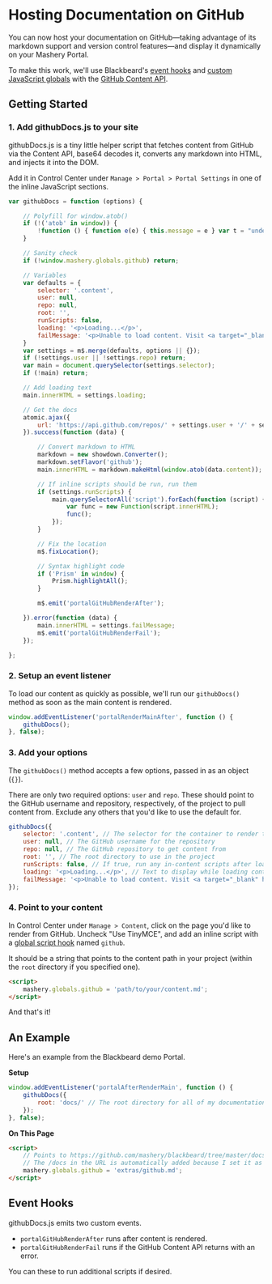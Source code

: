 # Hosting Documentation on GitHub

You can now host your documentation on GitHub&mdash;taking advantage of its markdown support and version control features&mdash;and display it dynamically on your Mashery Portal.

To make this work, we'll use Blackbeard's [event hooks](/docs/read/customizing/Events) and [custom JavaScript globals](/docs/read/customizing/hooks#custom-globals) with the [GitHub Content API](https://developer.github.com/v3/repos/contents/).

## Getting Started

### 1. Add githubDocs.js to your site

githubDocs.js is a tiny little helper script that fetches content from GitHub via the Content API, base64 decodes it, converts any markdown into HTML, and injects it into the DOM.

Add it in Control Center under `Manage > Portal > Portal Settings` in one of the inline JavaScript sections.

```js
var githubDocs = function (options) {

	// Polyfill for window.atob()
	if (!('atob' in window)) {
		!function () { function e(e) { this.message = e } var t = "undefined" != typeof exports ? exports : "undefined" != typeof self ? self : $.global, r = "ABCDEFGHIJKLMNOPQRSTUVWXYZabcdefghijklmnopqrstuvwxyz0123456789+/="; e.prototype = new Error, e.prototype.name = "InvalidCharacterError", t.btoa || (t.btoa = function (t) { for (var o, n, a = String(t), i = 0, f = r, c = ""; a.charAt(0 | i) || (f = "=", i % 1); c += f.charAt(63 & o >> 8 - i % 1 * 8)) { if (n = a.charCodeAt(i += .75), n > 255) throw new e("'btoa' failed: The string to be encoded contains characters outside of the Latin1 range."); o = o << 8 | n } return c }), t.atob || (t.atob = function (t) { var o = String(t).replace(/[=]+$/, ""); if (o.length % 4 == 1) throw new e("'atob' failed: The string to be decoded is not correctly encoded."); for (var n, a, i = 0, f = 0, c = ""; a = o.charAt(f++); ~a && (n = i % 4 ? 64 * n + a : a, i++ % 4) ? c += String.fromCharCode(255 & n >> (-2 * i & 6)) : 0)a = r.indexOf(a); return c }) }();
	}

	// Sanity check
	if (!window.mashery.globals.github) return;

	// Variables
	var defaults = {
		selector: '.content',
		user: null,
		repo: null,
		root: '',
		runScripts: false,
		loading: '<p>Loading...</p>',
		failMessage: '<p>Unable to load content. Visit <a target="_blank" href="https://github.com/mashery/blackbeard/tree/master/docs/' + mashery.globals.github + '">https://github.com/mashery/blackbeard/tree/master/docs/' + mashery.globals.github + '</a> to view the documentation.</p>'
	}
	var settings = m$.merge(defaults, options || {});
	if (!settings.user || !settings.repo) return;
	var main = document.querySelector(settings.selector);
	if (!main) return;

	// Add loading text
	main.innerHTML = settings.loading;

	// Get the docs
	atomic.ajax({
		url: 'https://api.github.com/repos/' + settings.user + '/' + settings.repo + '/contents/' + settings.root + mashery.globals.github
	}).success(function (data) {

		// Convert markdown to HTML
		markdown = new showdown.Converter();
		markdown.setFlavor('github');
		main.innerHTML = markdown.makeHtml(window.atob(data.content));

		// If inline scripts should be run, run them
		if (settings.runScripts) {
			main.querySelectorAll('script').forEach(function (script) {
				var func = new Function(script.innerHTML);
				func();
			});
		}

		// Fix the location
		m$.fixLocation();

		// Syntax highlight code
		if ('Prism' in window) {
			Prism.highlightAll();
		}

		m$.emit('portalGitHubRenderAfter');

	}).error(function (data) {
		main.innerHTML = settings.failMessage;
		m$.emit('portalGitHubRenderFail');
	});

};
```

### 2. Setup an event listener

To load our content as quickly as possible, we'll run our `githubDocs()` method as soon as the main content is rendered.

```js
window.addEventListener('portalRenderMainAfter', function () {
	githubDocs();
}, false);
```

### 3. Add your options

The `githubDocs()` method accepts a few options, passed in as an object (`{}`).

There are only two required options: `user` and `repo`. These should point to the GitHub username and repository, respectively, of the project to pull content from. Exclude any others that you'd like to use the default for.

```js
githubDocs({
	selector: '.content', // The selector for the container to render the content in
	user: null, // The GitHub username for the repository
	repo: null, // The GitHub repository to get content from
	root: '', // The root directory to use in the project
	runScripts: false, // If true, run any in-content scripts after loading the content
	loading: '<p>Loading...</p>', // Text to display while loading content from GitHub
	failMessage: '<p>Unable to load content. Visit <a target="_blank" href="https://github.com/mashery/blackbeard/tree/master/docs/' + mashery.globals.github + '">https://github.com/mashery/blackbeard/tree/master/docs/' + mashery.globals.github + '</a> to view the documentation.</p>' // Text to display if the GitHub API returns an error
});
```

### 4. Point to your content

In Control Center under `Manage > Content`, click on the page you'd like to render from GitHub. Uncheck "Use TinyMCE", and add an inline script with a [global script hook](/docs/read/customizing/hooks) named `github`.

It should be a string that points to the content path in your project (within the `root` directory if you specified one).

```html
<script>
	mashery.globals.github = 'path/to/your/content.md';
</script>
```

And that's it!

## An Example

Here's an example from the Blackbeard demo Portal.

**Setup**

```js
window.addEventListener('portalAfterRenderMain', function () {
	githubDocs({
		root: 'docs/' // The root directory for all of my documentation
	});
}, false);
```

**On This Page**

```html
<script>
	// Points to https://github.com/mashery/blackbeard/tree/master/docs/extras/github.md
	// The /docs in the URL is automatically added because I set it as my root for the project
	mashery.globals.github = 'extras/github.md';
</script>
```

## Event Hooks

githubDocs.js emits two custom events.

- `portalGitHubRenderAfter` runs after content is rendered.
- `portalGitHubRenderFail` runs if the GitHub Content API returns with an error.

You can these to run additional scripts if desired.